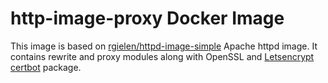 # http-image-proxy Docker Image

This image is based on [rgielen/httpd-image-simple](https://hub.docker.com/r/rgielen/httpd-image-simple/) Apache httpd image.
It contains rewrite and proxy modules along with OpenSSL and [Letsencrypt](https://letsencrypt.org/) [certbot](https://certbot.eff.org/docs/using.html) package.
